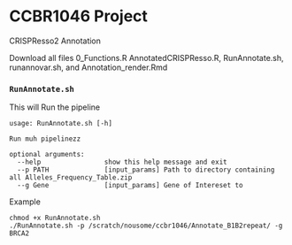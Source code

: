 # CCBR1046 Project 
CRISPResso2 Annotation

Download all files 0_Functions.R AnnotatedCRISPResso.R, RunAnnotate.sh, runannovar.sh, and Annotation_render.Rmd  
  
 
### `RunAnnotate.sh`
This will Run the pipeline
```
usage: RunAnnotate.sh [-h] 

Run muh pipelinezz

optional arguments:
  --help                show this help message and exit
  --p PATH              [input_params] Path to directory containing all Alleles_Frequency_Table.zip
  --g Gene              [input_params] Gene of Intereset to 
```
Example
```
chmod +x RunAnnotate.sh
./RunAnnotate.sh -p /scratch/nousome/ccbr1046/Annotate_B1B2repeat/ -g BRCA2

```
